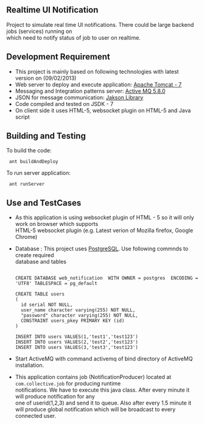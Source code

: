 ## Realtime UI Notification

Project to simulate real time UI notifications. There could be large backend jobs (services) running on <br>
which need to notify status of job to user on realtime. 

## Development Requirement

* This project is mainly based on following technologies with latest version on (09/02/2013)<br>
* Web server to deploy and execute application: [Apache Tomcat - 7](http://tomcat.apache.org/)
* Messaging and Integration patterns server: [Active MQ 5.8.0](http://activemq.apache.org/)
* JSON for message communication: [Jakson Library](http://jackson.codehaus.org/)
* Code compiled and tested on JSDK - 7
* On client side it uses HTML-5, websocket plugin on HTML-5 and Java script

## Building and Testing

To build the code:

  <pre><code> ant buildAndDeploy </code></pre>

To run server application:

   <pre><code> ant runServer </code></pre>
   
## Use and TestCases

* As this application is using websocket plugin of HTML - 5 so it will only work on browser which supports <br>
  HTML-5 websocket plugin (e.g. Latest verion of Mozilla firefox, Google Chrome)
* Database : This project uses [PostgreSQL](www.postgresql.org/). Use following commnds to create required <br>
  database and tables
  
  <pre><code>
  CREATE DATABASE web_notification  WITH OWNER = postgres  ENCODING = 'UTF8' TABLESPACE = pg_default
  
  CREATE TABLE users
  (
    id serial NOT NULL,
    user_name character varying(255) NOT NULL,
    "password" character varying(255) NOT NULL,
    CONSTRAINT users_pkey PRIMARY KEY (id)
  )
  
  INSERT INTO users VALUES(1,'test1','test123')
  INSERT INTO users VALUES(2,'test2','test123')
  INSERT INTO users VALUES(3,'test3','test123')
  </code></pre>
* Start ActiveMQ with command activemq of bind directory of ActiveMQ installation.
* This application contains job (NotificationProducer) located at `com.collective.job` for producing runtime<br>
  notifications. We have to execute this java class. After every minute it will produce notification for any<br>
  one of userid(1,2,3) and send it to queue. Also after every 1.5 minute it will produce global notification which will be broadcast to every connected user.

